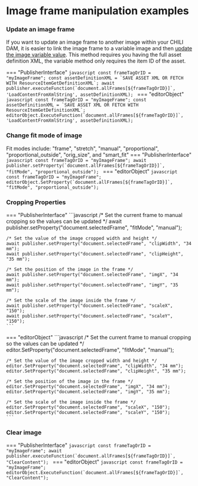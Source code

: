 # Image frame manipulation examples

### Update an image frame
If you want to update an image frame to another image within your CHILI DAM, it is easier to link the image frame to a variable image and then [update the image variable value](../../variables/image/index.md). This method requires you having the full asset definition XML, the variable method only requires the item ID of the asset.

=== "PublisherInterface"
    ```javascript
    const frameTagOrID = "myImageFrame";
    const assetDefinitionXML = `SAVE ASSET XML OR FETCH WITH ResourceItemGetDefinitionXML`;
    await publisher.executeFunction(`document.allFrames[${frameTagOrID}]`, 'LoadContentFromXmlString', assetDefinitionXML);
    ```
=== "editorObject"
    ```javascript
    const frameTagOrID = "myImageFrame";
    const assetDefinitionXML = `SAVE ASSET XML OR FETCH WITH ResourceItemGetDefinitionXML`;
    editorObject.ExecuteFunction(`document.allFrames[${frameTagOrID}]`, 'LoadContentFromXmlString', assetDefinitionXML);
    ```

### Change fit mode of image
Fit modes include: "frame", "stretch", "manual", "proportional", "proportional_outside", "orig_size", and "smart_fit"
=== "PublisherInterface"
    ```javascript
    const frameTagOrID = "myImageFrame";
    await publisher.setProperty(`document.allFrames[${frameTagOrID}]`, "fitMode", "proportional_outside");
    ```
=== "editorObject"
    ```javascript
    const frameTagOrID = "myImageFrame";
    editorObject.SetProperty(`document.allFrames[${frameTagOrID}]`, "fitMode", "proportional_outside");
    ```

### Cropping Properties
=== "PublisherInterface"
    ```javascript
    /* Set the current frame to manual cropping so the values can be updated */
    await publisher.setProperty("document.selectedFrame", "fitMode", "manual");

    /* Set the value of the image cropped width and height */
    await publisher.setProperty("document.selectedFrame", "clipWidth", "34 mm");
    await publisher.setProperty("document.selectedFrame", "clipHeight", "35 mm");

    /* Set the position of the image in the frame */
    await publisher.setProperty("document.selectedFrame", "imgX", "34 mm");
    await publisher.setProperty("document.selectedFrame", "imgY", "35 mm");

    /* Set the scale of the image inside the frame */
    await publisher.setProperty("document.selectedFrame", "scaleX", "150");
    await publisher.setProperty("document.selectedFrame", "scaleY", "150");
    ```
=== "editorObject"
    ```javascript
    /* Set the current frame to manual cropping so the values can be updated */
    editor.SetProperty("document.selectedFrame", "fitMode", "manual");

    /* Set the value of the image cropped width and height */
    editor.SetProperty("document.selectedFrame", "clipWidth", "34 mm");
    editor.SetProperty("document.selectedFrame", "clipHeight", "35 mm");

    /* Set the position of the image in the frame */
    editor.SetProperty("document.selectedFrame", "imgX", "34 mm");
    editor.SetProperty("document.selectedFrame", "imgY", "35 mm");

    /* Set the scale of the image inside the frame */
    editor.SetProperty("document.selectedFrame", "scaleX", "150");
    editor.SetProperty("document.selectedFrame", "scaleY", "150");
    ```

### Clear image
=== "PublisherInterface"
    ```javascript
    const frameTagOrID = "myImageFrame";
    await publisher.executeFunction(`document.allFrames[${frameTagOrID}]`, "ClearContent");
    ```
=== "editorObject"
    ```javascript
    const frameTagOrID = "myImageFrame";
    editorObject.ExecuteFunction(`document.allFrames[${frameTagOrID}]`, "ClearContent");
    ```
